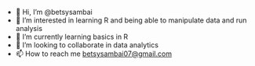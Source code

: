 - 👋 Hi, I’m @betsysambai
- 👀 I’m interested in learning R and being able to manipulate data and run analysis
- 🌱 I’m currently learning basics in R
- 💞️ I’m looking to collaborate in data analytics
- 📫 How to reach me betsysambai07@gmail.com

<!---
betsysambai/betsysambai is a ✨ special ✨ repository because its `README.md` (this file) appears on your GitHub profile.
You can click the Preview link to take a look at your changes.
--->
